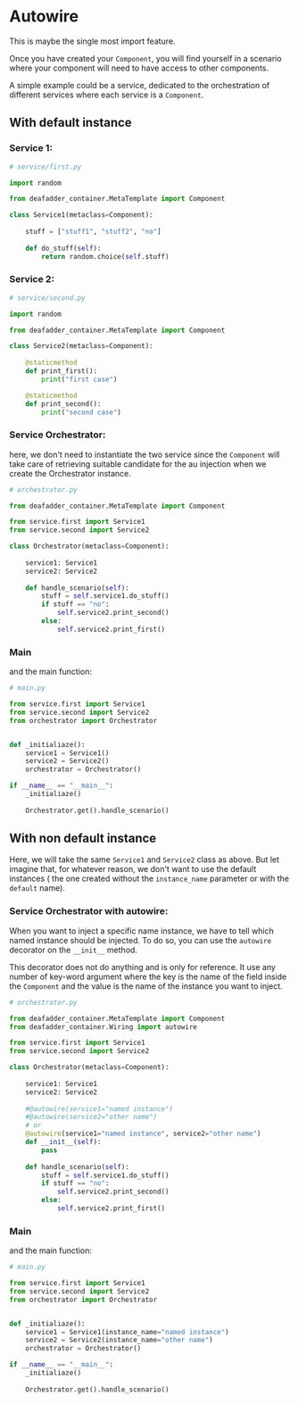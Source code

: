 # Autowire

This is maybe the single most import feature.

Once you have created your `Component`, you will find yourself in a scenario
where your component will need to have access to other components.

A simple example could be a service, dedicated to the orchestration of different services
where each service is a `Component`.

## With default instance

### Service 1:
```python
# service/first.py

import random

from deafadder_container.MetaTemplate import Component

class Service1(metaclass=Component):
    
    stuff = ["stuff1", "stuff2", "no"]
    
    def do_stuff(self):
        return random.choice(self.stuff)

```

### Service 2:
```python
# service/second.py

import random

from deafadder_container.MetaTemplate import Component

class Service2(metaclass=Component):
    
    @staticmethod
    def print_first():
        print("first case")

    @staticmethod
    def print_second():
        print("second case")
```


### Service Orchestrator:

here, we don't need to instantiate the two service since the `Component`
will take care of retrieving suitable candidate for the au injection when
we create the Orchestrator instance.

```python
# orchestrator.py

from deafadder_container.MetaTemplate import Component

from service.first import Service1
from service.second import Service2

class Orchestrator(metaclass=Component):
    
    service1: Service1
    service2: Service2
    
    def handle_scenario(self):
        stuff = self.service1.do_stuff()
        if stuff == "no":
            self.service2.print_second()
        else:
            self.service2.print_first()

```

### Main
and the main function:
```python
# main.py

from service.first import Service1
from service.second import Service2
from orchestrator import Orchestrator


def _initialiaze():
    service1 = Service1()
    service2 = Service2()
    orchestrator = Orchestrator()

if __name__ == "__main__":
    _initialiaze()
    
    Orchestrator.get().handle_scenario()

```

## With non default instance

Here, we will take the same `Service1` and `Service2` class as above.
But let imagine that, for whatever reason, we don't want to use the default instances (
the one created without the `instance_name` parameter or with the `default` name).


### Service Orchestrator with autowire:

When you want to inject a specific name instance, we have to tell which named instance
should be injected. To do so, you can use the `autowire` decorator on the `__init__`
method. 

This decorator does not do anything and is only for reference. It use any number of 
key-word argument where the key is the name of the field inside the `Component` and 
the value is the name of the instance you want to inject.


```python
# orchestrator.py

from deafadder_container.MetaTemplate import Component
from deafadder_container.Wiring import autowire

from service.first import Service1
from service.second import Service2

class Orchestrator(metaclass=Component):
    
    service1: Service1
    service2: Service2
    
    #@autowire(service1="named instance")
    #@autowire(service2="other name")
    # or 
    @autowire(service1="named instance", service2="other name")
    def __init__(self):
        pass
    
    def handle_scenario(self):
        stuff = self.service1.do_stuff()
        if stuff == "no":
            self.service2.print_second()
        else:
            self.service2.print_first()

```

### Main
and the main function:
```python
# main.py

from service.first import Service1
from service.second import Service2
from orchestrator import Orchestrator


def _initialiaze():
    service1 = Service1(instance_name="named instance")
    service2 = Service2(instance_name="other name")
    orchestrator = Orchestrator()

if __name__ == "__main__":
    _initialiaze()
    
    Orchestrator.get().handle_scenario()

```
